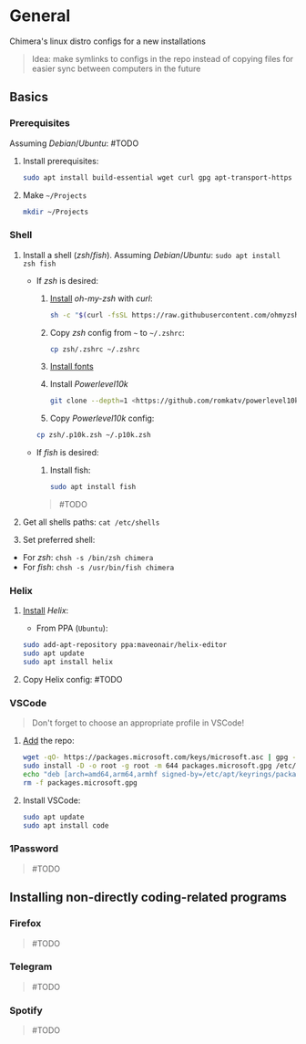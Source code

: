 # General

Chimera's linux distro configs for a new installations

> Idea: make symlinks to configs in the repo instead of copying files for easier sync between computers in the future

## Basics

### Prerequisites

Assuming *Debian*/*Ubuntu*: #TODO

1. Install prerequisites:

    ``` Bash
    sudo apt install build-essential wget curl gpg apt-transport-https git
    ```

1. Make `~/Projects`

    ``` Bash
    mkdir ~/Projects
    ```

### Shell

1. Install a shell (*zsh*/*fish*). Assuming *Debian*/*Ubuntu*:
```sudo apt install zsh fish```

    * If *zsh* is desired:
        1. [Install](https://ohmyz.sh/#install) *oh-my-zsh* with *curl*: 

            ``` Bash
            sh -c "$(curl -fsSL https://raw.githubusercontent.com/ohmyzsh/ohmyzsh/master/tools/install.sh)"
            ```

        1. Copy *zsh* config from `~` to `~/.zshrc`:

            ``` Bash
            cp zsh/.zshrc ~/.zshrc
            ```

        1. [Install fonts](https://github.com/romkatv/powerlevel10k#meslo-nerd-font-patched-for-powerlevel10k)
        1. Install *Powerlevel10k*

            ``` Bash
            git clone --depth=1 <https://github.com/romkatv/powerlevel10k.git> "${ZSH_CUSTOM:-$HOME/.oh-my-zsh/custom}/themes/powerlevel10k"
            ```

        1. Copy *Powerlevel10k* config:

        ``` Bash
        cp zsh/.p10k.zsh ~/.p10k.zsh
        ```

    * If *fish* is desired:
        1. Install fish:

            ``` Bash
            sudo apt install fish
            ```

        > #TODO

1. Get all shells paths:
```cat /etc/shells```

1. Set preferred shell:

* For *zsh*: `chsh -s /bin/zsh chimera`
* For *fish*: `chsh -s /usr/bin/fish chimera`

### Helix

1. [Install](https://docs.helix-editor.com/package-managers.html) *Helix*:

    * From PPA (`Ubuntu`):

    ``` Bash
    sudo add-apt-repository ppa:maveonair/helix-editor
    sudo apt update
    sudo apt install helix
    ```

1. Copy Helix config: #TODO

### VSCode

> Don't forget to choose an appropriate profile in VSCode!

1. [Add](https://code.visualstudio.com/docs/setup/linux#_install-vs-code-on-linux) the repo:

    ``` Bash
    wget -qO- https://packages.microsoft.com/keys/microsoft.asc | gpg --dearmor > packages.microsoft.gpg
    sudo install -D -o root -g root -m 644 packages.microsoft.gpg /etc/apt/keyrings/packages.microsoft.gpg
    echo "deb [arch=amd64,arm64,armhf signed-by=/etc/apt/keyrings/packages.microsoft.gpg] https://packages.microsoft.com/repos/code stable main" |sudo tee /etc/apt/sources.list.d/vscode.list > /dev/null
    rm -f packages.microsoft.gpg
    ```

1. Install VSCode:

    ``` Bash
    sudo apt update
    sudo apt install code
    ```

### 1Password

> #TODO

## Installing non-directly coding-related programs

### Firefox

> #TODO

### Telegram

> #TODO

### Spotify

> #TODO
